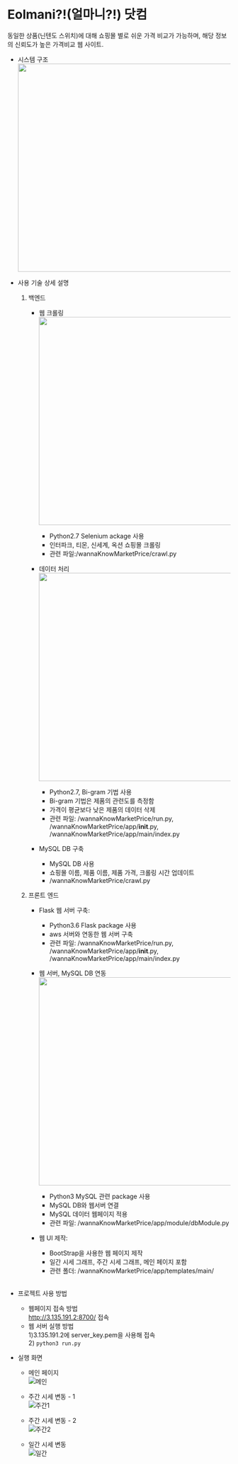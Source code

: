 # Eolmani?!(얼마니?!) 닷컴
동일한 상품(닌텐도 스위치)에 대해 쇼핑몰 별로 쉬운 가격 비교가 가능하며, 해당 정보의 신뢰도가 높은 가격비교 웹 사이트.

* 시스템 구조 <br/>
    <img src="https://user-images.githubusercontent.com/44567793/86321498-11dac680-bc74-11ea-92b6-139a9adf797a.png" width="830" height="470">



* 사용 기술 상세 설명<br/>
  1. 백엔드<br/>
      * 웹 크롤링<br/>
      <img src="https://user-images.githubusercontent.com/44567793/86322412-e5c04500-bc75-11ea-8b54-42e25b891ca4.JPG" width="830" height="470"><br/>
        * Python2.7 Selenium ackage 사용
        * 인터파크, 티몬, 신세계, 옥션 쇼핑몰 크롤링
        * 관련 파일:/wannaKnowMarketPrice/crawl.py<br/>
     
     * 데이터 처리<br/>
       <img src="https://user-images.githubusercontent.com/44567793/86322416-e8bb3580-bc75-11ea-9ff6-eb7921fe96d0.JPG" width="830" height="470">
        * Python2.7, Bi-gram 기법 사용
        * Bi-gram 기법은 제품의 관련도를 측정함
        * 가격이 평균보다 낮은 제품의 데이터 삭제
        * 관련 파일: /wannaKnowMarketPrice/run.py, 
                  /wannaKnowMarketPrice/app/__init__.py, 
                  /wannaKnowMarketPrice/app/main/index.py
                
      * MySQL DB 구축 
        * MySQL DB 사용
        * 쇼핑몰 이름, 제품 이름, 제품 가격, 크롤링 시간 업데이트
        * /wannaKnowMarketPrice/crawl.py
 
  2. 프론트 엔드<br/>
  
      * Flask 웹 서버 구축: 
        * Python3.6 Flask package 사용
        * aws 서버와 연동한 웹 서버 구축
        * 관련 파일: /wannaKnowMarketPrice/run.py, 
                  /wannaKnowMarketPrice/app/__init__.py, 
                  /wannaKnowMarketPrice/app/main/index.py
             
      * 웹 서버, MySQL DB 연동<br/>
        <img src="https://user-images.githubusercontent.com/44567793/86322866-b2ca8100-bc76-11ea-9817-f17d2049cdea.JPG" width="830" height="470">
	      * Python3 MySQL 관련 package 사용
	      * MySQL DB와 웹서버 연결
	      * MySQL 데이터 웹페이지 적용
        * 관련 파일: /wannaKnowMarketPrice/app/module/dbModule.py
	
     * 웹 UI 제작: 
        * BootStrap을 사용한 웹 페이지 제작
        * 일간 시세 그래프, 주간 시세 그래프, 메인 페이지 포함 
        * 관련 폴더: /wannaKnowMarketPrice/app/templates/main/
  <br/>
  
* 프로젝트 사용 방법 <br/>
     * 웹페이지 접속 방법<br/>
        http://3.135.191.2:8700/ 접속<br/>
     * 웹 서버 실행 방법<br/>
        1)3.135.191.2에 server_key.pem을 사용해 접속<br/>
        2) ```python3 run.py```<br/>
* 실행 화면
  * 메인 페이지<br/>
    ![메인](https://user-images.githubusercontent.com/44567793/86323731-51a3ad00-bc78-11ea-99c2-3a07e015fce3.png)
  
   * 주간 시세 변동 - 1<br/>
    ![주간1](https://user-images.githubusercontent.com/44567793/86323725-4fd9e980-bc78-11ea-998c-ac8dd2e1235f.png)
    
    * 주간 시세 변동 - 2<br/>
    ![주간2](https://user-images.githubusercontent.com/44567793/86323728-510b1680-bc78-11ea-93e2-1efd598cadda.png)
  
    * 일간 시세 변동<br/>
    ![일간](https://user-images.githubusercontent.com/44567793/86323733-51a3ad00-bc78-11ea-8fb5-14b2eba3c4cc.png)
                 
